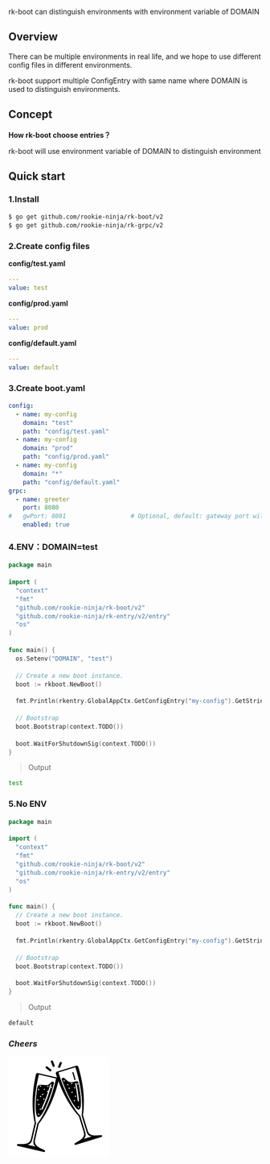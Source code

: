 rk-boot can distinguish environments with environment variable of DOMAIN

## Overview
There can be multiple environments in real life, and we hope to use different config files in different environments.

rk-boot support multiple ConfigEntry with same name where DOMAIN is used to distinguish environments.

## Concept
**How rk-boot choose entries？**

rk-boot will use environment variable of DOMAIN to distinguish environment

## Quick start
### 1.Install

```bash
$ go get github.com/rookie-ninja/rk-boot/v2
$ go get github.com/rookie-ninja/rk-grpc/v2
```

### 2.Create config files
**config/test.yaml**
```yaml
---
value: test
```

**config/prod.yaml**
```yaml
---
value: prod
```

**config/default.yaml**
```yaml
---
value: default
```

### 3.Create boot.yaml
```yaml
config:
  - name: my-config
    domain: "test"
    path: "config/test.yaml"
  - name: my-config
    domain: "prod"
    path: "config/prod.yaml"
  - name: my-config
    domain: "*"
    path: "config/default.yaml"
grpc:
  - name: greeter
    port: 8080
#   gwPort: 8081                  # Optional, default: gateway port will be the same as grpc port if not provided
    enabled: true
```

### 4.ENV：DOMAIN=test
```go
package main

import (
  "context"
  "fmt"
  "github.com/rookie-ninja/rk-boot/v2"
  "github.com/rookie-ninja/rk-entry/v2/entry"
  "os"
)

func main() {
  os.Setenv("DOMAIN", "test")

  // Create a new boot instance.
  boot := rkboot.NewBoot()

  fmt.Println(rkentry.GlobalAppCtx.GetConfigEntry("my-config").GetString("value"))

  // Bootstrap
  boot.Bootstrap(context.TODO())

  boot.WaitForShutdownSig(context.TODO())
}
```

> Output
```bash
test
```

### 5.No ENV
```go
package main

import (
  "context"
  "fmt"
  "github.com/rookie-ninja/rk-boot/v2"
  "github.com/rookie-ninja/rk-entry/v2/entry"
  "os"
)

func main() {
  // Create a new boot instance.
  boot := rkboot.NewBoot()

  fmt.Println(rkentry.GlobalAppCtx.GetConfigEntry("my-config").GetString("value"))

  // Bootstrap
  boot.Bootstrap(context.TODO())

  boot.WaitForShutdownSig(context.TODO())
}
```
> Output
```bash
default
```

### _**Cheers**_
![](../../../img/user-guide/cheers.png)
